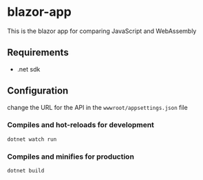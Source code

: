 # blazor-app

This is the blazor app for comparing JavaScript and WebAssembly
## Requirements
- .net sdk

## Configuration

change the URL for the API in the `wwwroot/appsettings.json` file


### Compiles and hot-reloads for development
```
dotnet watch run
```

### Compiles and minifies for production
```
dotnet build
```
